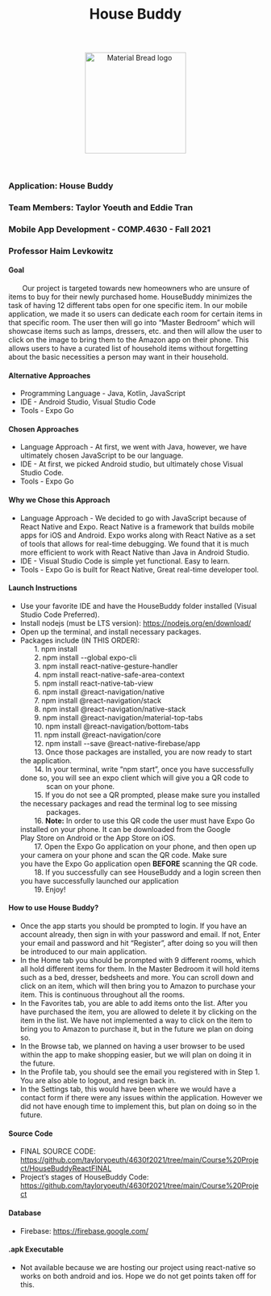 # <p align="center"> House Buddy
</p> </br>
<p align = "center"> <img width="200" src="https://api.freelogodesign.org/files/1c14b42504bc4e55a18bfa269de5ed71/thumb/logo_200x200.png?v=637740101650000000" alt="Material Bread logo">
	</p> </br>
	
### Application: House Buddy
### Team Members: Taylor Yoeuth and Eddie Tran
### Mobile App Development - COMP.4630 - Fall 2021
### Professor Haim Levkowitz

#### Goal
&nbsp;&nbsp;&nbsp;&nbsp;&nbsp;&nbsp; Our project is targeted towards new homeowners who are unsure of items to buy for their newly purchased home. HouseBuddy minimizes the task of having 12 different tabs open for one specific item. In our mobile application, we made it so users can dedicate each room for certain items in that specific room. The user then will go into “Master Bedroom” which will showcase items such as lamps, dressers, etc. and then will allow the user to click on the image to bring them to the Amazon app on their phone. This allows users to have a curated list of household items without forgetting about the basic necessities a person may want in their household.
</br>

#### Alternative Approaches
* Programming Language - Java, Kotlin, JavaScript </br>
* IDE - Android Studio, Visual Studio Code </br>
* Tools - Expo Go </br>
	
#### Chosen Approaches
* Language Approach - At first, we went with Java, however, we have ultimately chosen JavaScript to be our language. </br>
* IDE - At first, we picked Android studio, but ultimately chose Visual Studio Code. </br>
* Tools - Expo Go </br>

#### Why we Chose this Approach
* Language Approach - We decided to go with JavaScript because of React Native and Expo. React Native is a framework that builds mobile apps for iOS and Android. Expo works along with React Native as a set of tools that allows for real-time debugging. We found that it is much more efficient to work with React Native than Java in Android Studio. </br>
* IDE - Visual Studio Code is simple yet functional. Easy to learn. </br>
* Tools - Expo Go is built for React Native, Great real-time developer tool. </br>

#### Launch Instructions
* Use your favorite IDE and have the HouseBuddy folder installed (Visual Studio Code Preferred). </br>
* Install nodejs (must be LTS version): https://nodejs.org/en/download/  </br>
* Open up the terminal, and install necessary packages. </br>
* Packages include (IN THIS ORDER): </br>
&nbsp;&nbsp;&nbsp;&nbsp;&nbsp;&nbsp; 1. npm install </br>
&nbsp;&nbsp;&nbsp;&nbsp;&nbsp;&nbsp; 2. npm install --global expo-cli </br>
&nbsp;&nbsp;&nbsp;&nbsp;&nbsp;&nbsp; 3. npm install react-native-gesture-handler </br>
&nbsp;&nbsp;&nbsp;&nbsp;&nbsp;&nbsp; 4. npm install react-native-safe-area-context </br>
&nbsp;&nbsp;&nbsp;&nbsp;&nbsp;&nbsp; 5. npm install react-native-tab-view </br>
&nbsp;&nbsp;&nbsp;&nbsp;&nbsp;&nbsp; 6. npm install @react-navigation/native </br>
&nbsp;&nbsp;&nbsp;&nbsp;&nbsp;&nbsp; 7. npm install @react-navigation/stack </br>
&nbsp;&nbsp;&nbsp;&nbsp;&nbsp;&nbsp; 8. npm install @react-navigation/native-stack </br>
&nbsp;&nbsp;&nbsp;&nbsp;&nbsp;&nbsp; 9. npm install @react-navigation/material-top-tabs </br>
&nbsp;&nbsp;&nbsp;&nbsp;&nbsp;&nbsp; 10. npm install @react-navigation/bottom-tabs </br>
&nbsp;&nbsp;&nbsp;&nbsp;&nbsp;&nbsp; 11. npm install @react-navigation/core </br>
&nbsp;&nbsp;&nbsp;&nbsp;&nbsp;&nbsp; 12. npm install --save @react-native-firebase/app </br>
&nbsp;&nbsp;&nbsp;&nbsp;&nbsp;&nbsp; 13. Once those packages are installed, you are now ready to start the application. </br>
&nbsp;&nbsp;&nbsp;&nbsp;&nbsp;&nbsp; 14. In your terminal, write “npm start”, once you have successfully done so, you will see an expo client which will give you a QR code to &nbsp;&nbsp;&nbsp;&nbsp;&nbsp;&nbsp;&nbsp;&nbsp;&nbsp;&nbsp;&nbsp;&nbsp; scan on your phone. </br>
&nbsp;&nbsp;&nbsp;&nbsp;&nbsp;&nbsp; 15. If you do not see a QR prompted, please make sure you installed the necessary packages and read the terminal log to see missing &nbsp;&nbsp;&nbsp;&nbsp;&nbsp;&nbsp;&nbsp;&nbsp;&nbsp;&nbsp;&nbsp;&nbsp; packages. </br>
&nbsp;&nbsp;&nbsp;&nbsp;&nbsp;&nbsp; 16. **Note:** In order to use this QR code the user must have Expo Go installed on your phone. It can be downloaded from the Google &nbsp;&nbsp;&nbsp;&nbsp;&nbsp;&nbsp;&nbsp;&nbsp;&nbsp;&nbsp;&nbsp;&nbsp; Play Store on Android or the App Store on iOS. </br>
&nbsp;&nbsp;&nbsp;&nbsp;&nbsp;&nbsp; 17. Open the Expo Go application on your phone, and then open up your camera on your phone and scan the QR code. Make sure &nbsp;&nbsp;&nbsp;&nbsp;&nbsp;&nbsp;&nbsp;&nbsp;&nbsp;&nbsp;&nbsp;&nbsp; you have the Expo Go application open **BEFORE** scanning the QR code. </br>
&nbsp;&nbsp;&nbsp;&nbsp;&nbsp;&nbsp; 18. If you successfully can see HouseBuddy and a login screen then you have successfully launched our application </br>
&nbsp;&nbsp;&nbsp;&nbsp;&nbsp;&nbsp; 19. Enjoy! </br>

#### How to use House Buddy?
* Once the app starts you should be prompted to login. If you have an account already, then sign in with your password and email. If not, Enter your email and password and hit “Register”, after doing so you will then be introduced to our main application. </br>
* In the Home tab you should be prompted with 9 different rooms, which all hold different items for them. In the Master Bedroom it will hold items such as a bed, dresser, bedsheets and more. You can scroll down and click on an item, which will then bring you to Amazon to purchase your item. This is continuous throughout all the rooms.</br>
* In the Favorites tab, you are able to add items onto the list. After you have purchased the item, you are allowed to delete it by clicking on the item in the list. We have not implemented a way to click on the item to bring you to Amazon to purchase it, but in the future we plan on doing so. </br>
* In the Browse tab, we planned on having a user browser to be used within the app to make shopping easier, but we will plan on doing it in the future. </br>
* In the Profile tab, you should see the email you registered with in Step 1. You are also able to logout, and resign back in.  </br>
* In the Settings tab, this would have been where we would have a contact form if there were any issues within the application. However we did not have enough time to implement this, but plan on doing so in the future. </br>

#### Source Code
* FINAL SOURCE CODE: https://github.com/tayloryoeuth/4630f2021/tree/main/Course%20Project/HouseBuddyReactFINAL </br>
* Project’s stages of HouseBuddy Code: https://github.com/tayloryoeuth/4630f2021/tree/main/Course%20Project </br>

#### Database
* Firebase: https://firebase.google.com/ </br>

#### .apk Executable
* Not available because we are hosting our project using react-native so works on both android and ios. Hope we do not get points taken off for this.

